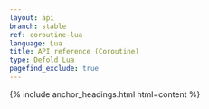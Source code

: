 ```yaml
---
layout: api
branch: stable
ref: coroutine-lua
language: Lua
title: API reference (Coroutine)
type: Defold Lua
pagefind_exclude: true
---
```

{% include anchor_headings.html html=content %}